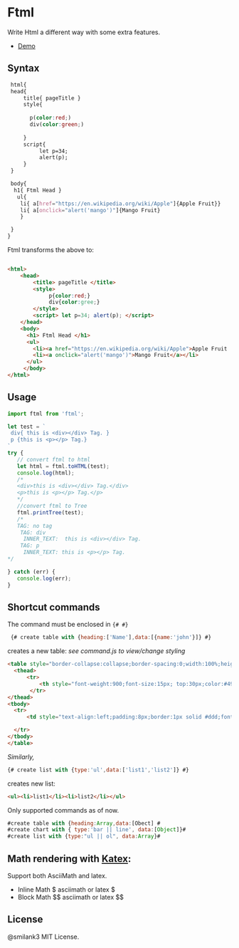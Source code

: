 

# Ftml
Write Html a different way with some extra features. 
- [Demo](https://mlloog.herokuapp.com/Ftml)


## Syntax
   ```css
    html{
	head{
		title{ pageTitle }
		style{
		
		  p(color:red;)
		  div(color:green;)
		  
		}
		script{
			 let p=34;
			 alert(p);
		}
	}

	body{
     h1{ Ftml Head }
      ul{
	   li{ a[href="https://en.wikipedia.org/wiki/Apple"]{Apple Fruit}}
	   li{ a[onclick="alert('mango')"]{Mango Fruit}
       }

	}
}
```
Ftml transforms the above to:
```html

<html>  
	<head>  
		<title> pageTitle </title>  
		<style>
		     p{color:red;}
		     div{color:gree;}
		</style>
		<script> let p=34; alert(p); </script> 
	</head> 
    <body>
      <h1> Ftml Head </h1>
      <ul>	
		<li><a href="https://en.wikipedia.org/wiki/Apple">Apple Fruit      </a></li>
		<li><a onclick="alert('mango')">Mango Fruit</a></li>
	  </ul>
     </body>
</html>

```
  
## Usage
 ```javascript
 import ftml from 'ftml';
 
let test = `
  div{ this is <div></div> Tag. }
  p {this is <p></p> Tag.}
`
 try {
	// convert ftml to html
	let html = ftml.toHTML(test);
	console.log(html);
	/*
	<div>this is <div></div> Tag.</div>
	<p>this is <p></p> Tag.</p>
	*/
	//convert ftml to Tree
	ftml.printTree(test);
	/* 
	TAG: no tag
	 TAG: div
	  INNER_TEXT:  this is <div></div> Tag. 
	 TAG: p
	  INNER_TEXT: this is <p></p> Tag.
*/

} catch (err) {
	console.log(err);
}
 ```
## Shortcut commands
The command must be enclosed in `{# #}`
  ```javascript
   {# create table with {heading:['Name'],data:[{name:'john'}]} #}
   ```
  creates a new table:   _see command.js to view/change styling_
  ```html
  <table style="border-collapse:collapse;border-spacing:0;width:100%;height:auto;table-layout:fixed;">	
	<thead>	
		<tr>	
			<th style="font-weight:900;font-size:15px; top:30px;color:#494848;background-color:#efefef;padding:8px;border:1px solid #ddd;">Name</th>
         </tr>
</thead>
<tbody>	
	<tr>	
		<td style="text-align:left;padding:8px;border:1px solid #ddd;font-weight:500;color:gray;word-wrap:break-word;">john</td>

	</tr>
</tbody>
</table>

  ```
_Similarly,_
```javascript 
{# create list with {type:'ul',data:['list1','list2']} #}
```
creates new list: 
```html
<ul><li>list1</li><li>list2</li></ul>

```

Only supported commands as of now.
  
 ```javascript 
 #create table with {heading:Array,data:[Obect] #
 #create chart with { type:'bar || line', data:[Object]}#
 #create list with {type:"ul || ol", data:Array}#
  ```

  



## Math rendering with [Katex](https://khan.github.io/KaTeX/):

 Support both AsciiMath and latex.
  - Inline Math
      \$ asciimath or latex \$
   - Block Math
      $$ asciimath or latex  \$$

  
## License
 @smilank3  MIT License.
